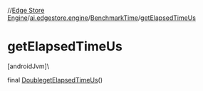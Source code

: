 //[Edge Store Engine](../../../index.md)/[ai.edgestore.engine](../index.md)/[BenchmarkTime](index.md)/[getElapsedTimeUs](get-elapsed-time-us.md)

# getElapsedTimeUs

[androidJvm]\

final [Double](https://developer.android.com/reference/kotlin/java/lang/Double.html)[getElapsedTimeUs](get-elapsed-time-us.md)()
